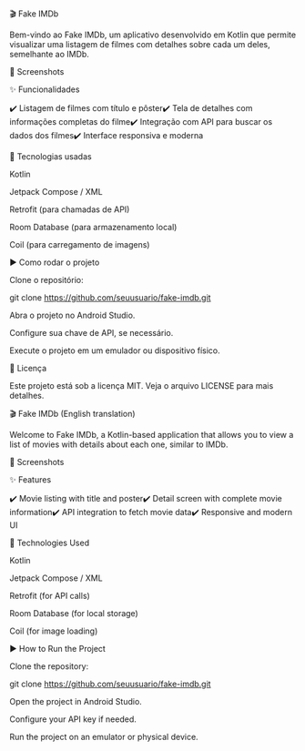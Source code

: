 🎬 Fake IMDb

Bem-vindo ao Fake IMDb, um aplicativo desenvolvido em Kotlin que permite visualizar uma listagem de filmes com detalhes sobre cada um deles, semelhante ao IMDb.


📸 Screenshots

 

✨ Funcionalidades

✔️ Listagem de filmes com título e pôster✔️ Tela de detalhes com informações completas do filme✔️ Integração com API para buscar os dados dos filmes✔️ Interface responsiva e moderna

🚀 Tecnologias usadas

Kotlin

Jetpack Compose / XML

Retrofit (para chamadas de API)

Room Database (para armazenamento local)

Coil (para carregamento de imagens)

▶️ Como rodar o projeto

Clone o repositório:

git clone https://github.com/seuusuario/fake-imdb.git

Abra o projeto no Android Studio.

Configure sua chave de API, se necessário.

Execute o projeto em um emulador ou dispositivo físico.

📄 Licença

Este projeto está sob a licença MIT. Veja o arquivo LICENSE para mais detalhes.



🎬 Fake IMDb (English translation)

Welcome to Fake IMDb, a Kotlin-based application that allows you to view a list of movies with details about each one, similar to IMDb.

📸 Screenshots

 

✨ Features

✔️ Movie listing with title and poster✔️ Detail screen with complete movie information✔️ API integration to fetch movie data✔️ Responsive and modern UI

🚀 Technologies Used

Kotlin

Jetpack Compose / XML

Retrofit (for API calls)

Room Database (for local storage)

Coil (for image loading)

▶️ How to Run the Project

Clone the repository:

git clone https://github.com/seuusuario/fake-imdb.git

Open the project in Android Studio.

Configure your API key if needed.

Run the project on an emulator or physical device.

